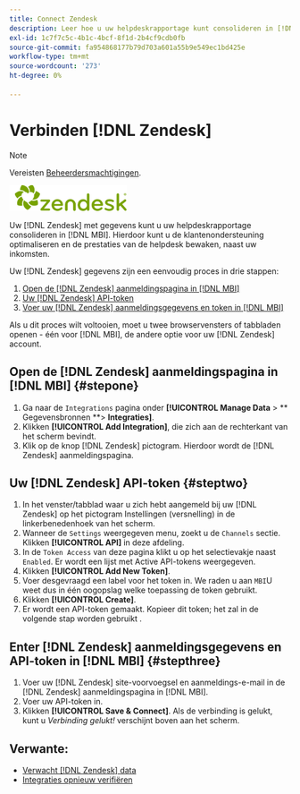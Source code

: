```yaml
---
title: Connect Zendesk
description: Leer hoe u uw helpdeskrapportage kunt consolideren in [!DNL MBI].
exl-id: 1c7f7c5c-4b1c-4bcf-8f1d-2b4cf9cdb0fb
source-git-commit: fa954868177b79d703a601a55b9e549ec1bd425e
workflow-type: tm+mt
source-wordcount: '273'
ht-degree: 0%

---
```


# Verbinden [!DNL Zendesk]

>[!NOTE]
>
>Vereisten [Beheerdersmachtigingen](../../../administrator/user-management/user-management.md).

![](../../../assets/Zendesk_logo.png)

Uw [!DNL Zendesk] met gegevens kunt u uw helpdeskrapportage consolideren in [!DNL MBI]. Hierdoor kunt u de klantenondersteuning optimaliseren en de prestaties van de helpdesk bewaken, naast uw inkomsten.

Uw [!DNL Zendesk] gegevens zijn een eenvoudig proces in drie stappen:

1. [Open de [!DNL Zendesk] aanmeldingspagina in [!DNL MBI]](#stepone)
1. [Uw [!DNL Zendesk] API-token](#steptwo)
1. [Voer uw [!DNL Zendesk] aanmeldingsgegevens en token in [!DNL MBI]](#stepthree)

Als u dit proces wilt voltooien, moet u twee browservensters of tabbladen openen - één voor [!DNL MBI], de andere optie voor uw [!DNL Zendesk] account.

## Open de [!DNL Zendesk] aanmeldingspagina in [!DNL MBI] {#stepone}

1. Ga naar de `Integrations` pagina onder **[!UICONTROL Manage Data** > ** Gegevensbronnen **> **Integraties]**.
1. Klikken **[!UICONTROL Add Integration]**, die zich aan de rechterkant van het scherm bevindt.
1. Klik op de knop [!DNL Zendesk] pictogram. Hierdoor wordt de [!DNL Zendesk] aanmeldingspagina.

## Uw [!DNL Zendesk] API-token {#steptwo}

1. In het venster/tabblad waar u zich hebt aangemeld bij uw [!DNL Zendesk] op het pictogram Instellingen (versnelling) in de linkerbenedenhoek van het scherm.
1. Wanneer de `Settings` weergegeven menu, zoekt u de `Channels` sectie. Klikken **[!UICONTROL API]** in deze afdeling.
1. In de `Token Access` van deze pagina klikt u op het selectievakje naast `Enabled`. Er wordt een lijst met Active API-tokens weergegeven.
1. Klikken **[!UICONTROL Add New Token]**.
1. Voer desgevraagd een label voor het token in. We raden u aan `MBI`U weet dus in één oogopslag welke toepassing de token gebruikt.
1. Klikken **[!UICONTROL Create]**.
1. Er wordt een API-token gemaakt. Kopieer dit token; het zal in de volgende stap worden gebruikt .

## Enter [!DNL Zendesk] aanmeldingsgegevens en API-token in [!DNL MBI] {#stepthree}

1. Voer uw [!DNL Zendesk] site-voorvoegsel en aanmeldings-e-mail in de [!DNL Zendesk] aanmeldingspagina in [!DNL MBI].
1. Voer uw API-token in.
1. Klikken **[!UICONTROL Save & Connect]**. Als de verbinding is gelukt, kunt u *Verbinding gelukt!* verschijnt boven aan het scherm.

## Verwante:

* [Verwacht [!DNL Zendesk] data](../integrations/exp-zendesk-data.md)
* [Integraties opnieuw verifiëren](https://experienceleague.adobe.com/docs/commerce-knowledge-base/kb/how-to/mbi-reauthenticating-integrations.html?lang=en)
